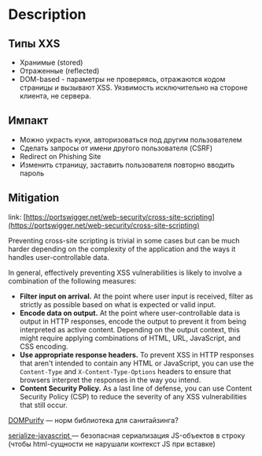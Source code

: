 # Description

## Типы XXS

* Хранимые (stored)
* Отраженные (reflected)
* DOM-based - параметры не проверяясь, отражаются кодом страницы и вызывают XSS. Уязвимость исключительно на стороне клиента, не сервера.

## Импакт

* Можно украсть куки, авторизоваться под другим пользователем
* Сделать запросы от имени другого пользователя (CSRF)
* Redirect on Phishing Site
* Изменить страницу, заставить пользователя повторно вводить пароль

## Mitigation

link: [https://portswigger.net/web-security/cross-site-scripting](https://portswigger.net/web-security/cross-site-scripting)

&#x20;Preventing cross-site scripting is trivial in some cases but can be much harder depending on the complexity of the application and the ways it handles user-controllable data.

&#x20;In general, effectively preventing XSS vulnerabilities is likely to involve a combination of the following measures:

* &#x20;**Filter input on arrival.** At the point where user input is received, filter as strictly as possible based on what is expected or valid input.
* &#x20;**Encode data on output.** At the point where user-controllable data is output in HTTP responses, encode the output to prevent it from being interpreted as active content. Depending on the output context, this might require applying combinations of HTML, URL, JavaScript, and CSS encoding.
* &#x20;**Use appropriate response headers.** To prevent XSS in HTTP responses that aren't intended to contain any HTML or JavaScript, you can use the `Content-Type` and `X-Content-Type-Options` headers to ensure that browsers interpret the responses in the way you intend.
* &#x20;**Content Security Policy.** As a last line of defense, you can use Content Security Policy (CSP) to reduce the severity of any XSS vulnerabilities that still occur.

[DOMPurify](https://github.com/cure53/DOMPurify) — норм библиотека для санитайзинга?

[serialize-javascript ](https://www.npmjs.com/package/serialize-javascript)— безопасная сериализация JS-объектов в строку (чтобы html-сущности не нарушали контекст JS при вставке)
